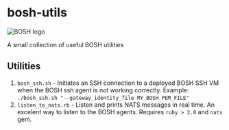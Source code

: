 # bosh-utils

![BOSH logo](https://upload.wikimedia.org/wikipedia/en/4/41/Bosh-logo.png)


A small collection of useful BOSH utilities

## Utilities

1. `bosh_ssh.sh` - Initiates an SSH connection to a deployed BOSH SSH VM when the BOSH ssh agent is not working correctly. Example: `./bosh_ssh.sh "--gateway_identity_file MY_BOSH_PEM_FILE"`
2. `listen_to_nats.rb` - Listen and prints NATS messages in real time. An excelent way to listen to the BOSH agents. Requires `ruby > 2.0` and `nats` gem.

